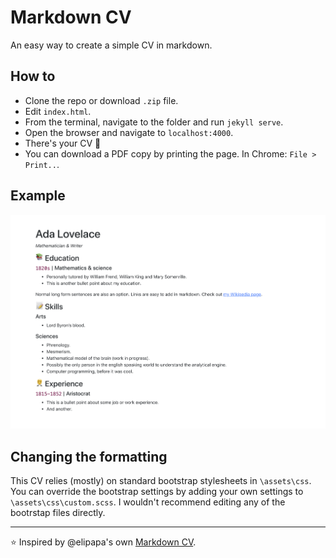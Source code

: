 # Markdown CV

An easy way to create a simple CV in markdown.

## How to
- Clone the repo or download `.zip` file.
- Edit `index.html`.
- From the terminal, navigate to the folder and run `jekyll serve`.
- Open the browser and navigate to `localhost:4000`.
- There's your CV 🎉
- You can download a PDF copy by printing the page. In Chrome: `File > Print..`.

## Example

![Ada Lovelace's CV](assets/ada.jpg)

## Changing the formatting
This CV relies (mostly) on standard bootstrap stylesheets in `\assets\css`. You can override the bootstrap settings by adding your own settings to `\assets\css\custom.scss`. I wouldn't recommend editing any of the bootrstap files directly.

---

⭐ Inspired by @elipapa's own [Markdown CV](https://github.com/elipapa/markdown-cv).
